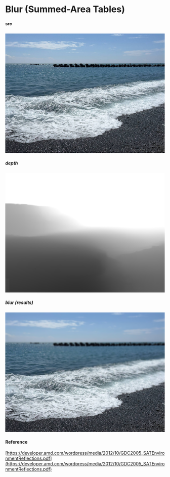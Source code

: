 # Blur (Summed-Area Tables)

##### src
<img src="./images/src.jpg">

##### depth
<img src="./images/depth.png">

##### blur (results)
<img src="./images/blur.png">

#### Reference

[https://developer.amd.com/wordpress/media/2012/10/GDC2005_SATEnvironmentReflections.pdf](https://developer.amd.com/wordpress/media/2012/10/GDC2005_SATEnvironmentReflections.pdf)